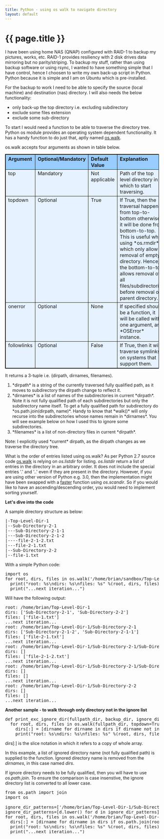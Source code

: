 ```yaml
---
title: Python - using os walk to navigate directory
layout: default
---
```


{{ page.title }}
================
<head>
<style>
table, th, td {
    border: 1px solid black;
    border-collapse: collapse;
    margin: 5px 0;
    text-align: left;
    vertical-align: top;
}
th { background-color: #99ccff; }
tr { background-color: #e6f2ff; }
pre {
    display: block;
    font-family: monospace;
    white-space: pre;
    margin: 1em 0;
}
</style>
</head>


I have been using home NAS (QNAP) configured with RAID-1 to backup my pictures, works, etc. RAID-1 provides resiliency with 2 disk drives data mirroring but no parity/striping. To backup my stuff, rather than using backup software or using rsync, I wanted to have something simple that I have control, hence I choosen to write my own back-up script in Python. Python because it is simple and I am on Ubuntu which is pre-installed.

For the backup to work I need to be able to specify the source (local machine) and destination (nas) directory. I will also needs the below functionality: 
<ul>
  <li>only back-up the top directory i.e. excluding subdirectory</li>
  <li>exclude some files extension</li>
  <li>exclude some sub-directory</li>
</ul>

To start I would need a function to be able to traverse the directory tree. Python os module provides an operating system dependent functionality. It has a handy function to do just that, aptly named [os.walk](https://docs.python.org/2/library/os.html).

os.walk accepts four arguments as shown in table below. 
<table border="1">
<tr>
 <th>Argument</th>
 <th>Optional/Mandatory</th>
 <th>Default Value</th>
 <th>Explanation</th>
</tr>
<tr>
 <td>top</td>
 <td>Mandatory</td>
 <td>Not applicable</td>
 <td>Path of the top level directory in which to start traversing.</td>
</tr>
<tr>
 <td>topdown</td>
 <td>Optional</td>
 <td>True</td>
 <td>If True, then the traversal happens from top-to-bottom otherwise it will be done from bottom-to-top. This is useful when using *os.rmdir* which only allow removal of empty directory. Hence, the bottom-to-top allows removal of all files/subdirectories before removal of parent directory.</td>
</tr>
<tr>
 <td>onerror</td>
 <td>Optional</td>
 <td>None</td>
 <td>If specified should be a function, it will be called with one argument, an *OSError* instance.</td>
</tr>
<tr>
 <td>followlinks</td>
 <td>Optional</td>
 <td>False</td>
 <td>If True, then it will traverse symlinks on systems that support them.</td>
</tr>
</table>

It returns a 3-tuple i.e. (dirpath, dirnames, filenames). 
<ol>
  <li>*dirpath* is a string of the currently traversed fully qualified path, as it moves to subdirectory the dirpath change to reflect it. </li>
  <li>*dirnames* is a list of names of the subdirectories in current *dirpath*. Note it is not fully qualified path of each subdirectories but only the subdirectory name itself. To get a fully qualified path for subdirectory do *os.path.join(dirpath, name)*. Handy to know that *walk()* will only recurse into the subdirectories whose names remain in *dirnames*. You will see example below on how I used this to ignore some subdirectories.</li>
  <li>*filenames* is a list of non-directory files in current *dirpath*.</li>
</ol>
Note: I explicitly used *current* dirpath, as the dirpath changes as we traverse the directory tree.

What is the order of entries listed using os.walk?
As per Python 2.7 source code [os.walk](https://github.com/python/cpython/blob/2.7/Lib/os.py) is relying on *os.listdir* for listing. *os.listdir* return a list of entries in the directory in an arbitrary order. It does not include the special entries '.' and '..' even if they are present in the directory. However, if you are using other version of Python e.g. 3.0, then the implementation might have been swapped with a [faster](https://www.python.org/dev/peps/pep-0471/#os-walk) function using *os.scandir*. So if you would like to have an ascending/descending order, you would need to implement sorting yourself.

**Let's dive into the code**

A sample directory structure as below:
<pre>
|-Top-Level-Dir-1
|--Sub-Directory-2-1
|---Sub-Directory-2-1-1
|---Sub-Directory-2-1-2
|----file-2-1-2.txt
|---file-2-1.txt
|--Sub-Directory-2-2
|--file-1.txt
</pre>

With a simple Python code:
<pre lang="ruby">
import os
for root, dirs, files in os.walk('/home/brian/sandbox/Top-Level-Dir-1'):
  print("root: %s\ndirs: %s\nfiles: %s" %(root, dirs, files))
  print("...next iteration...")
</pre>

Will have the following output:
<pre>
root: /home/brian/Top-Level-Dir-1
dirs: ['Sub-Directory-2-1', 'Sub-Directory-2-2']
files: ['file-1.txt']
...next iteration...
root: /home/brian/Top-Level-Dir-1/Sub-Directory-2-1
dirs: ['Sub-Directory-2-1-2', 'Sub-Directory-2-1-1']
files: ['file-2-1.txt']
...next iteration...
root: /home/brian/Top-Level-Dir-1/Sub-Directory-2-1/Sub-Directory-2-1-2
dirs: []
files: ['file-2-1-2.txt']
...next iteration...
root: /home/brian/Top-Level-Dir-1/Sub-Directory-2-1/Sub-Directory-2-1-1
dirs: []
files: []
...next iteration...
root: /home/brian/Top-Level-Dir-1/Sub-Directory-2-2
dirs: []
files: []
...next iteration...
</pre>

**Another sample - to walk through only directory not in the ignore list**
<pre>
def print_exc_ignore_dir(fullpath_dir, backup_dir, ignore_dir_patterns):
  for root, dirs, files in os.walk(fullpath_dir, topdown=True):
    dirs[:] = [dirname for dirname in dirs if dirname not in ignore_dir_patterns]
    print("root: %s\ndirs: %s\nfiles: %s" %(root, dirs, files))
</pre>

dirs[:] is the slice notation in which it refers to a copy of whole array.

In this example, a list of ignored directory name (not fully qualified path) is supplied to the function.
Ignored directory name is removed from the *dirnames*, in this case named *dirs*.

If ignore directory needs to be fully qualified, then you will have to use *os.path.join*. To ensure the comparison is case insenstive, the ignore directory list is converted to all lower case.

<pre>
from os.path import join
import os

ignore_dir_patterns=['/home/brian/Top-Level-Dir-1/Sub-Directory-2-1/Sub-Directory-2-1-2/java']
ignore_dir_patterns=[d.lower() for d in ignore_dir_patterns]
for root, dirs, files in os.walk('/home/brian/Top-Level-Dir-1'):
  dirs[:] = [dirname for dirname in dirs if os.path.join(root, dirname).lower() not in ignore_dir_patterns]
  print("root: %s\ndirs: %s\nfiles: %s" %(root, dirs, files))
  print("...next iteration...")
</pre>






